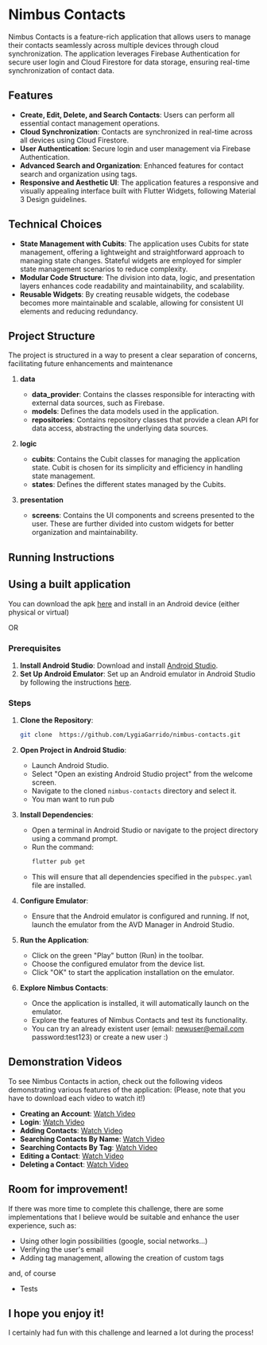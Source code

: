 # Nimbus Contacts

Nimbus Contacts is a feature-rich application that allows users to manage their contacts seamlessly across multiple devices through cloud synchronization. The application leverages Firebase Authentication for secure user login and Cloud Firestore for data storage, ensuring real-time synchronization of contact data.

## Features
- **Create, Edit, Delete, and Search Contacts**: Users can perform all essential contact management operations.
- **Cloud Synchronization**: Contacts are synchronized in real-time across all devices using Cloud Firestore.
- **User Authentication**: Secure login and user management via Firebase Authentication.
- **Advanced Search and Organization**: Enhanced features for contact search and organization using tags.
- **Responsive and Aesthetic UI**: The application features a responsive and visually appealing interface built with Flutter Widgets, following Material 3 Design guidelines.

## Technical Choices
- **State Management with Cubits**: The application uses Cubits for state management, offering a lightweight and straightforward approach to managing state changes. Stateful widgets are employed for simpler state management scenarios to reduce complexity.
- **Modular Code Structure**: The division into data, logic, and presentation layers enhances code readability and maintainability, and scalability.
- **Reusable Widgets**: By creating reusable widgets, the codebase becomes more maintainable and scalable, allowing for consistent UI elements and reducing redundancy.

## Project Structure
The project is structured in a way to present a clear separation of concerns, facilitating future enhancements and maintenance

1. **data**
    - **data_provider**: Contains the classes responsible for interacting with external data sources, such as Firebase.
    - **models**: Defines the data models used in the application.
    - **repositories**: Contains repository classes that provide a clean API for data access, abstracting the underlying data sources.

2. **logic**
    - **cubits**: Contains the Cubit classes for managing the application state. Cubit is chosen for its simplicity and efficiency in handling state management.
    - **states**: Defines the different states managed by the Cubits.

3. **presentation**
    - **screens**: Contains the UI components and screens presented to the user. These are further divided into custom widgets for better organization and maintainability.

## Running Instructions

## Using a built application
You can download the apk [here](apk/app-release.apk) and install in an Android device (either physical or virtual)

OR

### Prerequisites
1. **Install Android Studio**: Download and install [Android Studio](https://developer.android.com/studio).
2. **Set Up Android Emulator**: Set up an Android emulator in Android Studio by following the instructions [here](https://developer.android.com/studio/run/emulator).
   
### Steps
1. **Clone the Repository**:
     ```bash
    git clone  https://github.com/LygiaGarrido/nimbus-contacts.git
    ```
2. **Open Project in Android Studio**:
    - Launch Android Studio.
    - Select "Open an existing Android Studio project" from the welcome screen.
    - Navigate to the cloned `nimbus-contacts` directory and select it.
    - You man want to run pub
   
3. **Install Dependencies**:
    - Open a terminal in Android Studio or navigate to the project directory using a command prompt.
    - Run the command:
      ```bash
      flutter pub get
      ```
    - This will ensure that all dependencies specified in the `pubspec.yaml` file are installed.
   
4. **Configure Emulator**:
    - Ensure that the Android emulator is configured and running. If not, launch the emulator from the AVD Manager in Android Studio.

5. **Run the Application**:
    - Click on the green "Play" button (Run) in the toolbar.
    - Choose the configured emulator from the device list.
    - Click "OK" to start the application installation on the emulator.

6. **Explore Nimbus Contacts**:
    - Once the application is installed, it will automatically launch on the emulator.
    - Explore the features of Nimbus Contacts and test its functionality.
    - You can try an already existent user (email: newuser@email.com password:test123) or create a new user :)

## Demonstration Videos
To see Nimbus Contacts in action, check out the following videos demonstrating various features of the application:
(Please, note that you have to download each video to watch it!)

- **Creating an Account**: [Watch Video](media/1_create_new_user.mp4)
- **Login**: [Watch Video](media/2_login.mp4)
- **Adding Contacts**: [Watch Video](media/3_add_new_contact.mp4)
- **Searching Contacts By Name**: [Watch Video](media/4_search_by_name.mp4)
- **Searching Contacts By Tag**: [Watch Video](media/5_search_by_tag.mp4)
- **Editing a Contact**: [Watch Video](media/6_edit_contact.mp4)
- **Deleting a Contact**: [Watch Video](media/7_delete_contact.mp4)

## Room for improvement!
If there was more time to complete this challenge, there are some implementations that I believe would be suitable and enhance the user experience, such as:

- Using other login possibilities (google, social networks...)
- Verifying the user's email
- Adding tag management, allowing the creation of custom tags

and, of course

- Tests

## I hope you enjoy it!
I certainly had fun with this challenge and learned a lot during the process!
